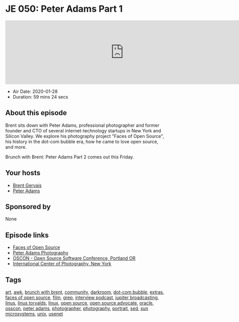 # JE 050: Peter Adams Part 1

<iframe src="https://player.fireside.fm/v2/WTrMvATU+E2vlUAgR?theme=dark" width="740" height="200" frameborder="0" scrolling="no"></iframe>

* Air Date: 2020-01-28
* Duration: 59 mins 24 secs

## About this episode

Brent sits down with Peter Adams, professional photographer and former founder and CTO of several internet-technology startups in New York and Silicon Valley. We explore his photography project "Faces of Open Source", his history in the dot-com bubble era, how he came to love open source, and more.

Brunch with Brent: Peter Adams Part 2 comes out this Friday.

## Your hosts
* [Brent Gervais](https://extras.show/hosts/brent)
* [Peter Adams](https://extras.show/guests/peter-adams)

## Sponsored by

None



## Episode links

  * [Faces of Open Source](http://www.facesofopensource.com/ "Faces of Open Source")
  * [Peter Adams Photography](http://www.peteradamsphoto.com/ "Peter Adams Photography")
  * [OSCON - Open Source Software Conference, Portland OR](https://conferences.oreilly.com/oscon/oscon-or "OSCON - Open Source Software Conference, Portland OR")
  * [International Center of Photography, New York](https://www.icp.org/ "International Center of Photography, New York")



## Tags

[art](https://extras.show/tags/art), [awk](https://extras.show/tags/awk), [brunch with brent](https://extras.show/tags/brunch%20with%20brent), [community](https://extras.show/tags/community), [darkroom](https://extras.show/tags/darkroom), [dot-com bubble](https://extras.show/tags/dot-com%20bubble), [extras](https://extras.show/tags/extras), [faces of open source](https://extras.show/tags/faces%20of%20open%20source), [film](https://extras.show/tags/film), [grep](https://extras.show/tags/grep), [interview podcast](https://extras.show/tags/interview%20podcast), [jupiter broadcasting](https://extras.show/tags/jupiter%20broadcasting), [linus](https://extras.show/tags/linus), [linus torvalds](https://extras.show/tags/linus%20torvalds), [linux](https://extras.show/tags/linux), [open source](https://extras.show/tags/open%20source), [open source advocate](https://extras.show/tags/open%20source%20advocate), [oracle](https://extras.show/tags/oracle), [osscon](https://extras.show/tags/osscon), [peter adams](https://extras.show/tags/peter%20adams), [photographer](https://extras.show/tags/photographer), [photography](https://extras.show/tags/photography), [portrait](https://extras.show/tags/portrait), [sed](https://extras.show/tags/sed), [sun microsystems](https://extras.show/tags/sun%20microsystems), [unix](https://extras.show/tags/unix), [usenet](https://extras.show/tags/usenet)